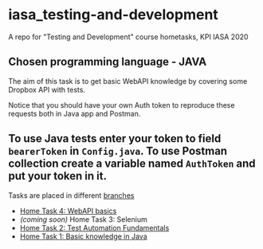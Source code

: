 # iasa_testing-and-development
A repo for "Testing and Development" course hometasks, KPI IASA 2020

Chosen programming language - **JAVA**
---
The aim of this task is to get basic WebAPI knowledge by covering some Dropbox API with tests.

Notice that you should have your own Auth token to reproduce these requests both in Java app and Postman.

To use Java tests enter your token to field `bearerToken` in `Config.java`. To use Postman collection create a variable named `AuthToken` and put your token in it.
---
Tasks are placed in different [branches](https://github.com/andrii0yerko/iasa_testing-and-development/branches)
* [Home Task 4: WebAPI basics](https://github.com/andrii0yerko/iasa_testing-and-development/tree/andrii.yerko_lab4)
* _(coming soon)_ Home Task 3: Selenium 
* [Home Task 2: Test Automation Fundamentals](https://github.com/andrii0yerko/iasa_testing-and-development/tree/andrii.yerko_lab2)
* [Home Task 1: Basic knowledge in Java](https://github.com/andrii0yerko/iasa_testing-and-development/tree/andrii.yerko_lab1)
